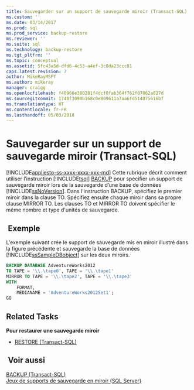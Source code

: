 ```yaml
---
title: Sauvegarder sur un support de sauvegarde miroir (Transact-SQL) | Microsoft Docs
ms.custom: ''
ms.date: 03/14/2017
ms.prod: sql
ms.prod_service: backup-restore
ms.reviewer: ''
ms.suite: sql
ms.technology: backup-restore
ms.tgt_pltfrm: ''
ms.topic: conceptual
ms.assetid: 5fc43a5d-dfd6-4c53-a4ef-3c8da23ccc81
caps.latest.revision: 7
author: MikeRayMSFT
ms.author: mikeray
manager: craigg
ms.openlocfilehash: f40966e380281f4dcf0fab364f762f07862a827d
ms.sourcegitcommit: 1740f3090b168c0e809611a7aa6fd514075616bf
ms.translationtype: HT
ms.contentlocale: fr-FR
ms.lasthandoff: 05/03/2018
---
```

# <a name="back-up-to-a-mirrored-media-set-transact-sql"></a>Sauvegarder sur un support de sauvegarde miroir (Transact-SQL)
[!INCLUDE[appliesto-ss-xxxx-xxxx-xxx-md](../../includes/appliesto-ss-xxxx-xxxx-xxx-md.md)]
  Cette rubrique décrit comment utiliser l’instruction [!INCLUDE[tsql](../../includes/tsql-md.md)] [BACKUP](../../t-sql/statements/backup-transact-sql.md) pour spécifier un support de sauvegarde miroir lors de la sauvegarde d’une base de données [!INCLUDE[ssNoVersion](../../includes/ssnoversion-md.md)]. Dans l'instruction BACKUP, spécifiez le premier miroir dans la clause TO. Spécifiez ensuite chaque miroir dans sa propre clause MIRROR TO. Les clauses TO et MIRROR TO doivent spécifier le même nombre et type d'unités de sauvegarde.  
  
## <a name="example"></a> Exemple  
 L'exemple suivant crée le support de sauvegarde mis en miroir illustré dans la figure précédente et sauvegarde la base de données [!INCLUDE[ssSampleDBobject](../../includes/sssampledbobject-md.md)] sur les deux miroirs.  
  
```sql  
BACKUP DATABASE AdventureWorks2012  
TO TAPE = '\\.\tape0', TAPE = '\\.\tape1'  
MIRROR TO TAPE = '\\.\tape2', TAPE = '\\.\tape3'  
WITH  
    FORMAT,  
    MEDIANAME = 'AdventureWorks2012Set1';  
GO  
```  
  
## <a name="related-tasks"></a>Related Tasks  
 **Pour restaurer une sauvegarde miroir**  
  
-   [RESTORE &#40;Transact-SQL&#41;](../../t-sql/statements/restore-statements-transact-sql.md)  
  
## <a name="see-also"></a> Voir aussi  
 [BACKUP &#40;Transact-SQL&#41;](../../t-sql/statements/backup-transact-sql.md)   
 [Jeux de supports de sauvegarde en miroir &#40;SQL Server&#41;](../../relational-databases/backup-restore/mirrored-backup-media-sets-sql-server.md)  
  
  
